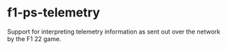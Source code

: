 # f1-ps-telemetry

Support for interpreting telemetry information as sent out over the network by the F1 22 game.

